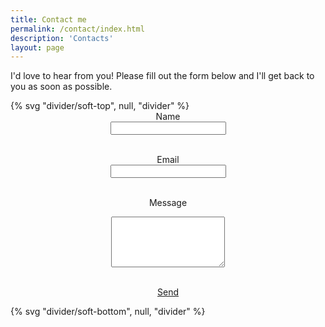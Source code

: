 ```yaml
---
title: Contact me
permalink: /contact/index.html
description: 'Contacts'
layout: page
---
```


I'd love to hear from you! Please fill out the form below and I'll get back to you as soon as possible.

<article class="full  section" style="--spot-color: var(--color-bg-accent)">
{% svg "divider/soft-top", null, "divider" %}
 <section class="feature section__inner wrapper">
<center><form action="https://formspree.io/f/mwpopjgb" method="POST">
  <label for="name">Name</label><br />
  <input type="text" id="name" name="name" required><br /><br />

  <label for="email">Email</label><br />
  <input type="email" id="email" name="_replyto" required><br /><br />

  <label for="message">Message</label><br />
  <textarea id="message" name="message" rows="5" required></textarea><br /><br />
  
  <a href="#" class="button" data-button-variant="tertiary">Send</a>
</form></center>
</section>
{% svg "divider/soft-bottom", null, "divider" %}
</article>